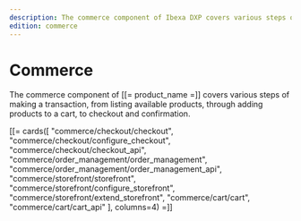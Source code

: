 ```yaml
---
description: The commerce component of Ibexa DXP covers various steps of making a transaction from listing available products, through adding products to a cart, to checkout and confirmation.
edition: commerce
---
```


# Commerce

The commerce component of [[= product_name =]] covers various steps of making a transaction,
from listing available products, through adding products to a cart, to checkout and confirmation.

[[= cards([
"commerce/checkout/checkout",
"commerce/checkout/configure_checkout",
"commerce/checkout/checkout_api",
"commerce/order_management/order_management",
"commerce/order_management/order_management_api",
"commerce/storefront/storefront",
"commerce/storefront/configure_storefront",
"commerce/storefront/extend_storefront",
"commerce/cart/cart",
"commerce/cart/cart_api"
], columns=4) =]]
